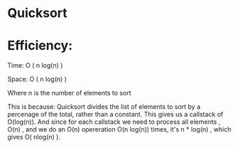 # Quicksort

# Efficiency:

Time:
O ( n log(n) )

Space: 
O ( n log(n) )

Where n is the number of elements to sort

This is because:
Quicksort divides the list of elements to sort by a percenage of the total, rather than a constant. This gives us a callstack of O(log(n)). And since for each callstack we need to process all elements , O(n) , and we do an O(n) opereration O(n log(n)) times, it's n * log(n) , which gives O( nlog(n) ).



